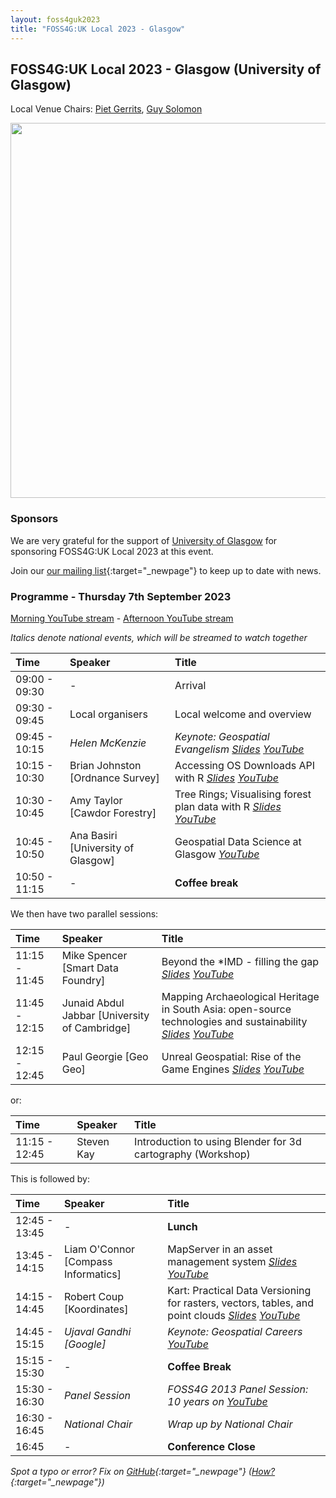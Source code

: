 ```yaml
---
layout: foss4guk2023
title: "FOSS4G:UK Local 2023 - Glasgow"
---
```


## FOSS4G:UK Local 2023 - Glasgow (University of Glasgow)

Local Venue Chairs: [Piet Gerrits](https://pgerrits.com/), [Guy Solomon](https://guy-sol.github.io/) 

<img src="images/uni-of-glasgow.jpg" width="600" align="middle">

### Sponsors

We are very grateful for the support of [University of Glasgow](https://www.gla.ac.uk/) for sponsoring FOSS4G:UK Local 2023 at this event. 

Join our [our mailing list](https://lists.osgeo.org/mailman/listinfo/uk){:target="_newpage"} to keep up to date with news. 

### Programme - Thursday 7th September 2023

[Morning YouTube stream](https://youtube.com/live/QT4QL6an1gI?feature=share) - [Afternoon YouTube stream](https://youtube.com/live/5ZswzqralGo?feature=share)

_Italics denote national events, which will be streamed to watch together_

Time | Speaker| Title
:-----|:-----|:-----
09:00 - 09:30|-|Arrival
09:30 - 09:45|Local organisers|Local welcome and overview
09:45 - 10:15|_Helen McKenzie_|_Keynote: Geospatial Evangelism_ *[Slides](https://docs.google.com/presentation/d/1gM5Yg-Z4i_zLo9ae1bPUJtxPd6TLC9r74N6x7K19nd4/edit?usp=sharing) [YouTube](https://youtu.be/RNIyMkWobCc)*
10:15 - 10:30|Brian Johnston [Ordnance Survey]|Accessing OS Downloads API with R *[Slides](presentations/Glasgow_Brian_Johnston.pdf) [YouTube](https://youtu.be/QT4QL6an1gI?t=995)*
10:30 - 10:45|Amy Taylor [Cawdor Forestry]|Tree Rings; Visualising forest plan data with R *[Slides](presentations/Glasgow_Amy_Taylor.pdf) [YouTube](https://youtu.be/QT4QL6an1gI?t=1583)*
10:45 - 10:50|Ana Basiri [University of Glasgow]|Geospatial Data Science at Glasgow *[YouTube](https://youtu.be/QT4QL6an1gI?t=2849)*
10:50 - 11:15|-|**Coffee break**


We then have two parallel sessions:

Time | Speaker| Title
:-----|:-----|:-----
11:15 - 11:45|Mike Spencer [Smart Data Foundry]|Beyond the \*IMD - filling the gap *[Slides](presentations/Glasgow_Mike_Spencer.pdf) [YouTube](https://youtu.be/QT4QL6an1gI?t=4949)*
11:45 - 12:15|Junaid Abdul Jabbar [University of Cambridge]|Mapping Archaeological Heritage in South Asia: open-source technologies and sustainability *[Slides](presentations/Glasgow_Junaid_Abdul_Jabbar.pdf) [YouTube](https://youtu.be/QT4QL6an1gI?t=6618)*
12:15 - 12:45|Paul Georgie [Geo Geo]|Unreal Geospatial: Rise of the Game Engines *[Slides](presentations/Glasgow_Paul_Georgie.pdf) [YouTube](https://youtu.be/QT4QL6an1gI?t=8190)*

or:

Time | Speaker| Title
:-----|:-----|:-----
11:15 - 12:45|Steven Kay|Introduction to using Blender for 3d cartography (Workshop)

This is followed by:

Time | Speaker| Title
:-----|:-----|:-----
12:45 - 13:45|-|**Lunch**|
13:45 - 14:15|Liam O'Connor [Compass Informatics]|MapServer in an asset management system *[Slides](https://select-8.github.io/foss4glocal2023-mapserver-in-pms-/) [YouTube](https://youtu.be/5ZswzqralGo?t=390)*|
14:15 - 14:45|Robert Coup [Koordinates]|Kart: Practical Data Versioning for rasters, vectors, tables, and point clouds *[Slides](presentations/Glasgow_Robert_Coup.pdf) [YouTube](https://youtu.be/5ZswzqralGo?t=1805)*|
14:45 - 15:15|_Ujaval Gandhi [Google]_|_Keynote: Geospatial Careers_ *[YouTube](https://youtube.com/live/vE9RQBUWWUE?feature=share)*
15:15 - 15:30|-|**Coffee Break**
15:30 - 16:30|_Panel Session_|_FOSS4G 2013 Panel Session: 10 years on_ *[YouTube](https://youtube.com/live/2UReJqFle_Y?feature=share)*
16:30 - 16:45|_National Chair_|_Wrap up by National Chair_
16:45|-|**Conference Close**


*Spot a typo or error? Fix on [GitHub](https://github.com/osgeouk/website/blob/gh-pages/foss4guklocal2023/glasgow.md){:target="_newpage"} ([How?](https://uk.osgeo.org/editing-on-github){:target="_newpage"})*
